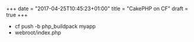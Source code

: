+++
date = "2017-04-25T10:45:23+01:00"
title = "CakePHP on CF"
draft = true
+++


* cf push -b php_buildpack myapp
* webroot/index.php

